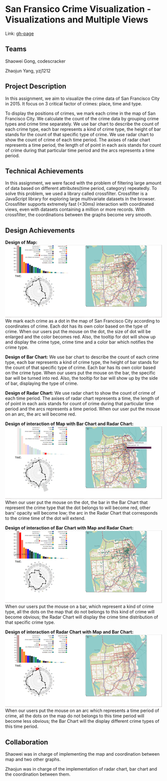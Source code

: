 San Fransico Crime Visualization - Visualizations and Multiple Views  
===

Link: [gh-page](https://codescracker.github.io/San-Fransico-Crime-Visualization/)
 
Teams
---
Shaowei Gong, codescracker

Zhaojun Yang, yzj1212

Project Description
---
In this assignment, we aim to visualize the crime data of San Francisco City in 2015. It focus on 3 critical factor of 
crimes: place, time and type. 

To display the positions of crimes, we mark each crime in the map of San Francisco City. 
We calculate the count of the crime data by grouping crime types and crime time separately. We use bar chart to describe the count of each crime type, each bar represents a kind of crime type, 
the height of bar stands for the count of that specific type of crime. We use radar chart to show the count of crime of each time period. 
The axises of radar chart represents a time period, the length of of point in each axis stands for count of crime during that particular time period and the arcs represents a time period. 

Technical Achievements
---
In this assignment, we were faced with the problem of filtering large amount of data based on different attributes(time period, 
category) repeatedly. To solve this problem, we used a library called crossfilter. 
Crossfilter is a JavaScript library for exploring large multivariate datasets in the browser. 
Crossfilter supports extremely fast (<30ms) interaction with coordinated views, even with datasets containing a million or more records.
With crossfilter, the coordinations between the graphs become very smooth.

Design Achievements
---
**Design of Map:**
![whole](img/whole.png)
We mark each crime as a dot in the map of San Francisco City according to coordinates of crime. 
Each dot has its own color based on the type of crime. 
When our users put the mouse on the dot, the size of dot will be enlarged and the color becomes red. 
Also, the tooltip for dot will show up and display the crime type, crime time and a color bar which notifies the crime type. 
 
**Design of Bar Chart:**
We use bar chart to describe the count of each crime type, each bar represents a kind of crime type, 
the height of bar stands for the count of that specific type of crime. 
Each bar has its own color based on the crime type. 
When our users put the mouse on the bar, the specific bar will be turned into red. 
Also, the tooltip for bar will show up by the side of bar, displaying the type of crime. 

**Design of Radar Chart:**
We use radar chart to show the count of crime of each time period. 
The axises of radar chart represents a time, 
the length of of point in each axis stands for count of crime during that particular 
time period and the arcs represents a time period. When our user put the mouse on an arc, the arc will become red.

**Design of interaction of Map with Bar Chart and Radar Chart:**
![map](img/map.png)
When our user put the mouse on the dot, the bar in the Bar Chart that represent 
the crime type that the dot belongs to will become red, other bars' opacity will become low; 
the arc in the Radar Chart that corresponds to the crime time of the dot will extend. 

**Design of interaction of Bar Chart with Map and Radar Chart:**
![bar](img/bar.png)
When our users put the mouse on a bar, which represent a kind of crime type, 
all the dots on the map that do not belongs to this kind of crime will become obvious; 
the Radar Chart will display the crime time distribution of that specific crime type.

**Design of interaction of Radar Chart with Map and Bar Chart:**
![radar](img/radar.png)
When our users put the mouse on an arc which represents a time period of crime, 
all the dots on the map do not belongs to this time period will become less obvious; 
the Bar Chart will the display different crime types of this time period. 

Collaboration
---
Shaowei was in charge of implementing the map and coordination between map and two other graphs.

Zhaojun was in charge of the implementation of radar chart, bar chart and the coordination between them. 